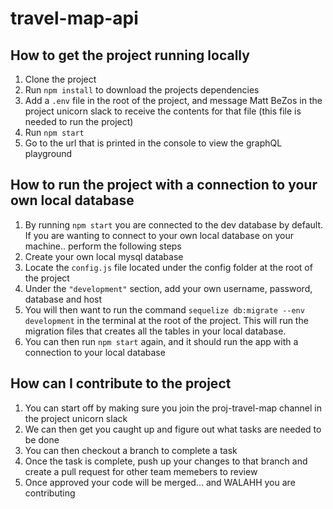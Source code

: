 # travel-map-api

## How to get the project running locally
1. Clone the project
2. Run `npm install` to download the projects dependencies
3. Add a `.env` file in the root of the project, and message Matt BeZos in the project unicorn slack to receive the contents for that file (this file is needed to run the project)
4. Run `npm start`
5. Go to the url that is printed in the console to view the graphQL playground

## How to run the project with a connection to your own local database
1. By running `npm start` you are connected to the dev database by default. If you are wanting to connect to your own local database on your machine.. perform the following steps
2. Create your own local mysql database
3. Locate the `config.js` file located under the config folder at the root of the project
4. Under the `"development"` section, add your own username, password, database and host
5. You will then want to run the command `sequelize db:migrate --env development` in the terminal at the root of the project. This will run the migration files that creates all the tables in your local database.
6. You can then run `npm start` again, and it should run the app with a connection to your local database

## How can I contribute to the project
1. You can start off by making sure you join the proj-travel-map channel in the project unicorn slack
2. We can then get you caught up and figure out what tasks are needed to be done
3. You can then checkout a branch to complete a task
4. Once the task is complete, push up your changes to that branch and create a pull request for other team memebers to review
5. Once approved your code will be merged... and WALAHH you are contributing

